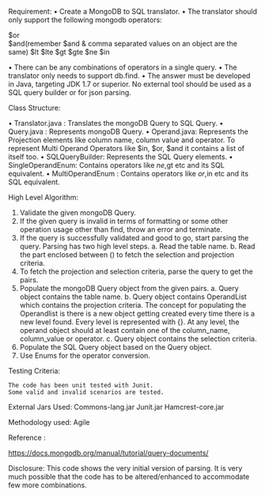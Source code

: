 Requirement:
•	Create a MongoDB to SQL translator.
•	The translator should only support the following mongodb operators:

$or  
$and(remember $and & comma separated values on an object are the same)
$lt
$lte
$gt
$gte
$ne
$in

•	There can be any combinations of operators in a single query.
•	The translator only needs to support db.find.
•	The answer must be developed in Java, targeting JDK 1.7 or superior. No external tool should be used as a SQL query builder or for json parsing.


Class Structure:

•	Translator.java : Translates the mongoDB Query to SQL Query.
•	Query.java : Represents mongoDB Query.
•	Operand.java: Represents the Projection elements like column name, column value and operator. To represent Multi Operand Operators like $in, $or, $and it contains a list of itself too.
•	SQLQueryBuilder: Represents the SQL Query elements.
•	SingleOperandEnum: Contains operators like $ne,$gt etc and its SQL equivalent. 
•	MultiOperandEnum : Contains operators like $or,$in etc and its SQL equivalent.

High Level Algorithm:

1)	Validate the given mongoDB Query.
2)	If the given query is invalid in terms of formatting or some other operation usage other than find, throw an error and terminate.
3)	If the query is successfully validated and good to go, start parsing the query. Parsing has two high level steps.
a.	Read the table name.
b.	Read the part enclosed between () to fetch the selection and projection criteria.
4)	To fetch the projection and selection criteria, parse the query to get the pairs.
5)	Populate the mongoDB Query object from the given pairs.
a.	Query object contains the table name.
b.	Query object contains OperandList which contains the projection criteria. The concept for populating the Operandlist is there is a new object getting created every time there is a new level found. Every level is represented with {}. At any level, the operand object should at least contain one of the column_name, column_value or operator.
c.	Query object contains the selection criteria.
6)	Populate the SQL Query object based on the Query object.
7)	Use Enums for the operator conversion.
  

Testing Criteria:

	The code has been unit tested with Junit.
	Some valid and invalid scenarios are tested.

External Jars Used:
	Commons-lang.jar
Junit.jar
Hamcrest-core.jar

Methodology used:
	Agile

Reference :

https://docs.mongodb.org/manual/tutorial/query-documents/ 

Disclosure:
This code shows the very initial version of parsing. It is very much possible that the code has to be altered/enhanced to accommodate few more combinations.  

